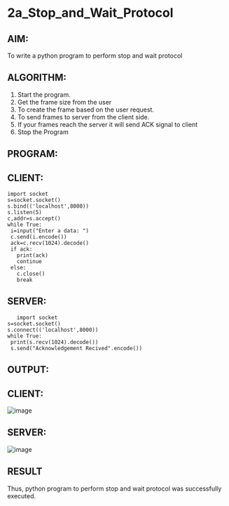 # 2a_Stop_and_Wait_Protocol
## AIM: 
To write a python program to perform stop and wait protocol
## ALGORITHM:
1. Start the program.
2. Get the frame size from the user
3. To create the frame based on the user request.
4. To send frames to server from the client side.
5. If your frames reach the server it will send ACK signal to client
6. Stop the Program
## PROGRAM:
## CLIENT:
```
import socket
s=socket.socket()
s.bind(('localhost',8000))
s.listen(5)
c,addr=s.accept()
while True:
 i=input("Enter a data: ")
 c.send(i.encode())
 ack=c.recv(1024).decode()
 if ack:
   print(ack)
   continue
 else:
   c.close()
   break
```
## SERVER:
```
   import socket
s=socket.socket()
s.connect(('localhost',8000))
while True:
 print(s.recv(1024).decode())
 s.send("Acknowledgement Recived".encode())
```
## OUTPUT:
## CLIENT:
![image](https://github.com/rajamanikandanravikumar/2a_Stop_and_Wait_Protocol/assets/145742839/6841bf36-fd34-4007-8b1e-accf3f526c3c)
## SERVER:
![image](https://github.com/rajamanikandanravikumar/2a_Stop_and_Wait_Protocol/assets/145742839/d8c89d83-b823-4953-89ff-4a7254d5d9c5)


## RESULT
Thus, python program to perform stop and wait protocol was successfully executed.
